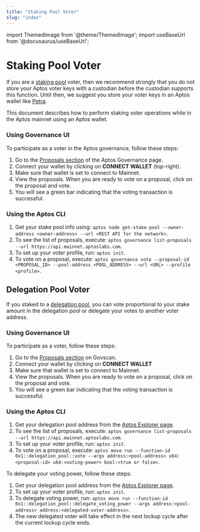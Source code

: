 ```yaml
---
title: "Staking Pool Voter"
slug: "index"
---
```


import ThemedImage from '@theme/ThemedImage';
import useBaseUrl from '@docusaurus/useBaseUrl';

# Staking Pool Voter

If you are a [staking pool](../../../concepts/staking.md) voter, then we recommend strongly that you do not store your Aptos voter keys with a
custodian before the custodian supports this function. Until then, we suggest you store your voter keys in an Aptos
wallet like [Petra](https://petra.app/).

This document describes how to perform staking voter operations while in the Aptos mainnet using an Aptos wallet.

### Using Governance UI

To participate as a voter in the Aptos governance, follow these steps:

1. Go to the [Proposals section](https://governance.aptosfoundation.org/) of the Aptos Governance page.
2. Connect your wallet by clicking on **CONNECT WALLET** (top-right).
3. Make sure that wallet is set to connect to Mainnet.
4. View the proposals. When you are ready to vote on a proposal, click on the proposal and vote.
5. You will see a green bar indicating that the voting transaction is successful.

### Using the Aptos CLI

1. Get your stake pool info using: `aptos node get-stake-pool --owner-address <owner-address> --url <REST API for the network>`.
2. To see the list of proposals, execute: `aptos governance list-proposals --url https://api.mainnet.aptoslabs.com`.
3. To set up your voter profile, run: `aptos init`.
4. To vote on a proposal, execute: `aptos governance vote --proposal-id <PROPOSAL_ID> --pool-address <POOL_ADDRESS> --url <URL> --profile <profile>`.

## Delegation Pool Voter

If you staked to a [delegation pool](../../../concepts/delegated-staking.md), you can vote proportional to your stake amount in the delegation pool or delegate your votes to another voter address.

### Using Governance UI

To participate as a voter, follow these steps:

1. Go to the [Proposals section](https://govscan.live/aptos-proposals) on Govscan.
2. Connect your wallet by clicking on **CONNECT WALLET**
3. Make sure that wallet is set to connect to Mainnet.
4. View the proposals. When you are ready to vote on a proposal, click on the proposal and vote.
5. You will see a green bar indicating that the voting transaction is successful.

### Using the Aptos CLI

1. Get your delegation pool address from the [Aptos Explorer page](https://explorer.aptoslabs.com/validators/delegation?network=mainnet).
2. To see the list of proposals, execute: `aptos governance list-proposals --url https://api.mainnet.aptoslabs.com`.
3. To set up your voter profile, run: `aptos init`.
4. To vote on a proposal, execute: `aptos move run --function-id 0x1::delegation_pool::vote --args address:<pool-address> u64:<proposal-id> u64:<voting-power> bool:<true or false>`.

To delegate your voting power, follow these steps:

1. Get your delegation pool address from the [Aptos Explorer page](https://explorer.aptoslabs.com/validators/delegation?network=mainnet).
2. To set up your voter profile, run: `aptos init`.
3. To delegate voting power, run: `aptos move run --function-id 0x1::delegation_pool::delegate_voting_power --args address:<pool-address> address:<delegated-voter-address>`.
4. The new delegated voter will take effect in the next lockup cycle after the current lockup cycle ends.
